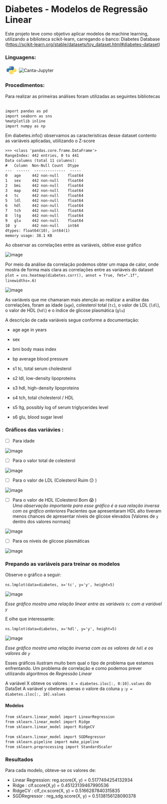 # Diabetes - Modelos de Regressão Linear

Este projeto teve como objetivo aplicar modelos de machine learning, utilizando a biblioteca scikit-learn, carregando o banco: Diabetes Database (https://scikit-learn.org/stable/datasets/toy_dataset.html#diabetes-dataset)
 
### Linguagens:

<div>
  <img align="center" alt="Canta-Python" height="30" width="40" src="https://raw.githubusercontent.com/devicons/devicon/master/icons/python/python-original.svg" />
  <img align="center" alt="Canta-Jupyter" height="30" width="40" src="https://devicons.railway.app/i/jupyter.svg" />
<div />

### Procedimentos:

Para realizar as primeiras análises foram utilizadas as seguintes bibliotecas

 ```
 
 import pandas as pd
 import seaborn as sns
 %matplotlib inline
 import numpy as np
 
 ```
 
 Em diabetes.info() observamos as caracteristicas desse dataset contento as variáveis aplicadas, utiilizando o Z-score
 
 ```
 >>> <class 'pandas.core.frame.DataFrame'>
RangeIndex: 442 entries, 0 to 441
Data columns (total 11 columns):
 #   Column  Non-Null Count  Dtype  
---  ------  --------------  -----  
 0   age     442 non-null    float64
 1   sex     442 non-null    float64
 2   bmi     442 non-null    float64
 3   map     442 non-null    float64
 4   tc      442 non-null    float64
 5   ldl     442 non-null    float64
 6   hdl     442 non-null    float64
 7   tch     442 non-null    float64
 8   ltg     442 non-null    float64
 9   glu     442 non-null    float64
 10  y       442 non-null    int64  
dtypes: float64(10), int64(1)
memory usage: 38.1 KB
```

Ao observar as correlações entre as variáveis, obtive esse gráfico

![image](https://user-images.githubusercontent.com/81988636/203664010-48e25f02-f49e-4647-b9ec-7756fc61604a.png)

Por meio da análise da correlação podemos obter um mapa de calor, onde mostra de forma mais clara as correlações entre as variáveis do dataset
`plot = sns.heatmap(diabetes.corr(), annot = True, fmt=".1f", linewidths=.6)`

![image](https://user-images.githubusercontent.com/81988636/206432064-bcf55dcd-c081-4256-b6b8-3cf8b5f0b2e1.png)

As variáveis que me chamaram mais atenção ao realizar a análise das correlações, foram as idade (`age`), colesterol total (`tc`), o valor de LDL (`ldl`), o valor de HDL (`hdl`) e o índice de glicose plasmática (`glu`)

A descrição de cada variáveis segue conforme a documentação:

- age age in years

- sex

- bmi body mass index

- bp average blood pressure

- s1 tc, total serum cholesterol

- s2 ldl, low-density lipoproteins

- s3 hdl, high-density lipoproteins

- s4 tch, total cholesterol / HDL

- s5 ltg, possibly log of serum triglycerides level

- s6 glu, blood sugar level

### Gráficos das variávies :

- [ ] Para idade

![image](https://user-images.githubusercontent.com/81988636/203664841-9a2152b3-d1eb-4d37-822e-38bbd9ca1785.png)

- [ ] Para o valor total de colesterol 

![image](https://user-images.githubusercontent.com/81988636/203664939-a5d5c4f0-a386-49d5-a247-6083cada8e42.png)

- [ ] Para o valor de LDL (Colesterol Ruim :confused: ) 

![image](https://user-images.githubusercontent.com/81988636/203664986-72ada936-b1da-4f45-86c9-90da3da3888f.png)

- [ ] Para o valor de HDL (Colesterol Bom :scream: ) <br />
_Uma observação importante para esse gráfico é a sua relação inversa com os gráfico anteriores_ Pacientes que apresentaram HDL alto tiveram menos chances de apresentar níveis de glicose elevados [Valores de `y` dentro dos valores normais]

![image](https://user-images.githubusercontent.com/81988636/203665220-25495128-40a8-4862-bb12-5488845dea62.png)

- [ ] Para os níveis de glicose plasmáticas

![image](https://user-images.githubusercontent.com/81988636/203665436-c5731c68-1b94-4dd4-a533-e362ae81cfae.png)

### Prepando as variáveis para treinar os modelos

Observe o gráfico a seguir: 

`ns.lmplot(data=diabetes, x='tc', y='y', height=5)`

![image](https://user-images.githubusercontent.com/81988636/203665682-464986b7-2d14-456b-8dba-2ff9c084655e.png)

_Esse gráfico mostra uma relação linear entre as variáveis `tc` com a variável `y`_

E olhe que interessante:

`ns.lmplot(data=diabetes, x='hdl', y='y', height=5)`

![image](https://user-images.githubusercontent.com/81988636/203666012-2ba95485-ca45-437c-a9b9-6851cea336be.png)

_Esse gráfico mostra uma relação inversa com os os valores de `hdl` e os valores de `y`_


Esses gráficos ilustram muito bem qual o tipo de problema que estamos enfrentando. Um problema de correlação e como podemos prever utilizando algoritmos de _Regressão Linear_

A variável X obteve os valores : `X = diabetes.iloc[:, 0:10].values` do DataSet
A variável y obeteve apenas o valore da coluna `y` :`y = diabetes.iloc[:, 10].values`


#### Modelos

```
from sklearn.linear_model import LinearRegression
from sklearn.linear_model import Ridge
from sklearn.linear_model import RidgeCV

from sklearn.linear_model import SGDRegressor
from sklearn.pipeline import make_pipeline
from sklearn.preprocessing import StandardScaler
```

### Resultados

Para cada modelo, obteve-se os valores de:

- Linear Regression: reg.score(X, y) = 0.5177494254132934
- Ridge : clf.score(X,y) = 0.45123139467990536
- RidgeCV : clf_cv.score(X, y) = 0.5166287840315835
- SGDRegressor : reg_sdg.score(X, y) = 0.5138156128090378
